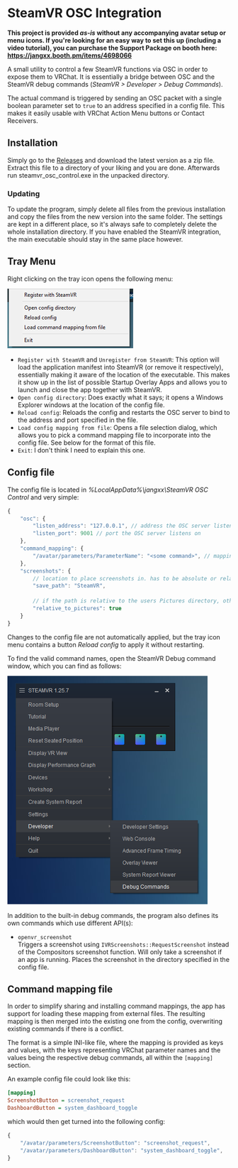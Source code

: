 # SteamVR OSC Integration

**This project is provided *as-is* without any accompanying avatar setup or menu icons. If you're looking for an easy way to set this up (including a video tutorial), you can purchase the Support Package on booth here: https://jangxx.booth.pm/items/4698066**

A small utility to control a few SteamVR functions via OSC in order to expose them to VRChat.
It is essentially a bridge between OSC and the SteamVR debug commands (_SteamVR > Developer > Debug Commands_).

The actual command is triggered by sending an OSC packet with a single boolean parameter set to `true` to an address specified in a config file.
This makes it easily usable with VRChat Action Menu buttons or Contact Receivers.

## Installation

Simply go to the [Releases](https://github.com/jangxx/steamvr-osc-control/releases) and download the latest version as a zip file.
Extract this file to a directory of your liking and you are done.
Afterwards run steamvr_osc_control.exe in the unpacked directory.

### Updating

To update the program, simply delete all files from the previous installation and copy the files from the new version into the same folder.
The settings are kept in a different place, so it's always safe to completely delete the whole installation directory.
If you have enabled the SteamVR integration, the main executable should stay in the same place however.

## Tray Menu

Right clicking on the tray icon opens the following menu:

![Tray menu screenshot](/assets/gh_tray_menu.png)

- `Register with SteamVR` and `Unregister from SteamVR`: This option will load the application manifest into SteamVR (or remove it respectively), essentially making it aware of the location of the executable. This makes it show up in the list of possible Startup Overlay Apps and allows you to launch and close the app together with SteamVR.
- `Open config directory`: Does exactly what it says; it opens a Windows Explorer windows at the location of the config file.
- `Reload config`: Reloads the config and restarts the OSC server to bind to the address and port specified in the file.
- `Load config mapping from file`: Opens a file selection dialog, which allows you to pick a command mapping file to incorporate into the config file. See below for the format of this file.
- `Exit`: I don't think I need to explain this one.

## Config file

The config file is located in _%LocalAppData%\jangxx\SteamVR OSC Control_ and very simple:

```js
{
    "osc": {
        "listen_address": "127.0.0.1", // address the OSC server listens on
        "listen_port": 9001 // port the OSC server listens on
    },
    "command_mapping": {
        "/avatar/parameters/ParameterName": "<some command>", // mapping between the parameters and the commands
    },
    "screenshots": {
        // location to place screenshots in. has to be absolute or relative to the users Pictures directory
        "save_path": "SteamVR", 

        // if the path is relative to the users Pictures directory, otherwise it is assumed 
        "relative_to_pictures": true
    }
}
```

Changes to the config file are not automatically applied, but the tray icon menu contains a button _Reload config_ to apply it without restarting.

To find the valid command names, open the SteamVR Debug command window, which you can find as follows:

![SteamVR Debug Commands](/assets/gh_steamvr_debug.png)

In addition to the built-in debug commands, the program also defines its own commands which use different API(s):

- `openvr_screenshot`  
Triggers a screenshot using `IVRScreenshots::RequestScreenshot` instead of the Compositors screenshot function. Will only take a screenshot if an app is running. Places the screenshot in the directory specified in the config file.

## Command mapping file

In order to simplify sharing and installing command mappings, the app has support for loading these mapping from external files.
The resulting mapping is then merged into the existing one from the config, overwriting existing commands if there is a conflict.

The format is a simple INI-like file, where the mapping is provided as keys and values, with the keys representing VRChat parameter names and the values being the respective debug commands, all within the `[mapping]` section.

An example config file could look like this:

```ini
[mapping]
ScreenshotButton = screenshot_request
DashboardButton = system_dashboard_toggle
```

which would then get turned into the following config:

```js
{
	"/avatar/parameters/ScreenshotButton": "screenshot_request",
	"/avatar/parameters/DashboardButton": "system_dashboard_toggle",
}
```

